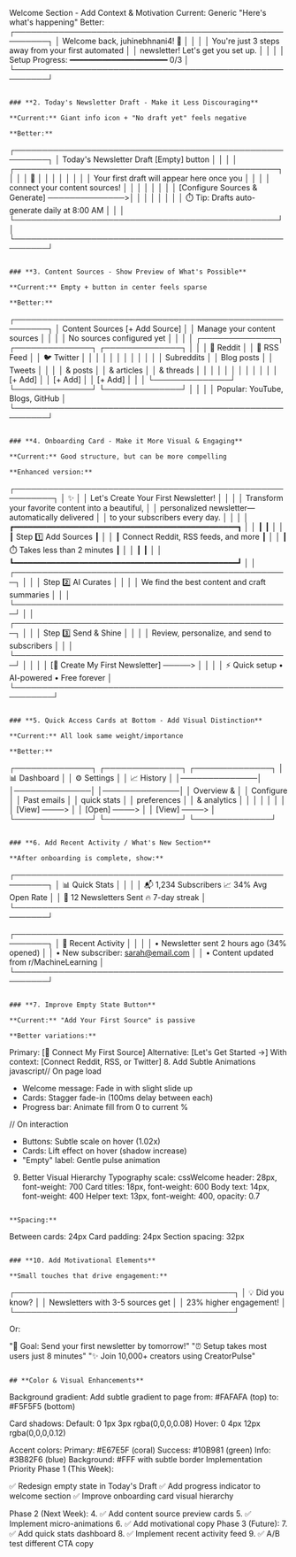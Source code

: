  Welcome Section - Add Context & Motivation
Current: Generic "Here's what's happening"
Better:
┌────────────────────────────────────────────────────────┐
│ Welcome back, juhinebhnani4! 👋                        │
│                                                        │
│ You're just 3 steps away from your first automated    │
│ newsletter! Let's get you set up.                     │
│                                                        │
│ Setup Progress: ━━━━━━━━━━━━━━━━━━━━━ 0/3            │
└────────────────────────────────────────────────────────┘
```

### **2. Today's Newsletter Draft - Make it Less Discouraging**

**Current:** Giant info icon + "No draft yet" feels negative

**Better:**
```
┌────────────────────────────────────────────────────────┐
│ Today's Newsletter Draft              [Empty] button   │
│                                                        │
│ ┌────────────────────────────────────────────────┐   │
│ │     📝                                          │   │
│ │                                                 │   │
│ │  Your first draft will appear here once you    │   │
│ │  connect your content sources!                 │   │
│ │                                                 │   │
│ │  [Configure Sources & Generate] ──────────────>│   │
│ │                                                 │   │
│ │  ⏱️  Tip: Drafts auto-generate daily at 8:00 AM │   │
│ └────────────────────────────────────────────────┘   │
└────────────────────────────────────────────────────────┘
```

### **3. Content Sources - Show Preview of What's Possible**

**Current:** Empty + button in center feels sparse

**Better:**
```
┌────────────────────────────────────────────────────────┐
│ Content Sources                        [+ Add Source]  │
│ Manage your content sources                            │
│                                                        │
│ No sources configured yet                              │
│                                                        │
│ ┌──────────────┐  ┌──────────────┐  ┌──────────────┐ │
│ │ 📱 Reddit    │  │ 📰 RSS Feed  │  │ 🐦 Twitter   │ │
│ │              │  │              │  │              │ │
│ │ Subreddits   │  │ Blog posts   │  │ Tweets       │ │
│ │ & posts      │  │ & articles   │  │ & threads    │ │
│ │              │  │              │  │              │ │
│ │ [+ Add]      │  │ [+ Add]      │  │ [+ Add]      │ │
│ └──────────────┘  └──────────────┘  └──────────────┘ │
│                                                        │
│ Popular: YouTube, Blogs, GitHub                        │
└────────────────────────────────────────────────────────┘
```

### **4. Onboarding Card - Make it More Visual & Engaging**

**Current:** Good structure, but can be more compelling

**Enhanced version:**
```
┌─────────────────────────────────────────────────────────┐
│                        ✨                                │
│         Let's Create Your First Newsletter!             │
│                                                         │
│  Transform your favorite content into a beautiful,      │
│  personalized newsletter—automatically delivered        │
│  to your subscribers every day.                         │
│                                                         │
│  ┏━━━━━━━━━━━━━━━━━━━━━━━━━━━━━━━━━━━━━━━━━━━━━━━━┓  │
│  ┃                                                  ┃  │
│  ┃  Step 1️⃣  Add Sources                            ┃  │
│  ┃  Connect Reddit, RSS feeds, and more            ┃  │
│  ┃  ⏱️  Takes less than 2 minutes                   ┃  │
│  ┃                                                  ┃  │
│  ┗━━━━━━━━━━━━━━━━━━━━━━━━━━━━━━━━━━━━━━━━━━━━━━━━┛  │
│  ┌──────────────────────────────────────────────────┐  │
│  │  Step 2️⃣  AI Curates                             │  │
│  │  We find the best content and craft summaries    │  │
│  └──────────────────────────────────────────────────┘  │
│  ┌──────────────────────────────────────────────────┐  │
│  │  Step 3️⃣  Send & Shine                            │  │
│  │  Review, personalize, and send to subscribers    │  │
│  └──────────────────────────────────────────────────┘  │
│                                                         │
│         [🚀 Create My First Newsletter] ─────>          │
│                                                         │
│         ⚡ Quick setup • AI-powered • Free forever      │
└─────────────────────────────────────────────────────────┘
```

### **5. Quick Access Cards at Bottom - Add Visual Distinction**

**Current:** All look same weight/importance

**Better:**
```
┌──────────────┐  ┌──────────────┐  ┌──────────────┐
│ 📊 Dashboard │  │ ⚙️ Settings   │  │ 📈 History   │
│──────────────│  │──────────────│  │──────────────│
│ Overview &   │  │ Configure    │  │ Past emails  │
│ quick stats  │  │ preferences  │  │ & analytics  │
│              │  │              │  │              │
│ [View] ────> │  │ [Open] ────> │  │ [View] ────> │
└──────────────┘  └──────────────┘  └──────────────┘
```

### **6. Add Recent Activity / What's New Section**

**After onboarding is complete, show:**
```
┌────────────────────────────────────────────────────────┐
│ 📊 Quick Stats                                         │
│                                                        │
│ 📬 1,234 Subscribers    📈 34% Avg Open Rate          │
│ 📧 12 Newsletters Sent  🔥 7-day streak               │
└────────────────────────────────────────────────────────┘

┌────────────────────────────────────────────────────────┐
│ 🔔 Recent Activity                                     │
│                                                        │
│ • Newsletter sent 2 hours ago (34% opened)            │
│ • New subscriber: sarah@email.com                     │
│ • Content updated from r/MachineLearning              │
└────────────────────────────────────────────────────────┘
```

### **7. Improve Empty State Button**

**Current:** "Add Your First Source" is passive

**Better variations:**
```
Primary:   [🚀 Connect My First Source]
Alternative: [Let's Get Started →]
With context: [Connect Reddit, RSS, or Twitter]
8. Add Subtle Animations
javascript// On page load
- Welcome message: Fade in with slight slide up
- Cards: Stagger fade-in (100ms delay between each)
- Progress bar: Animate fill from 0 to current %

// On interaction
- Buttons: Subtle scale on hover (1.02x)
- Cards: Lift effect on hover (shadow increase)
- "Empty" label: Gentle pulse animation
9. Better Visual Hierarchy
Typography scale:
cssWelcome header:     28px, font-weight: 700
Card titles:        18px, font-weight: 600
Body text:          14px, font-weight: 400
Helper text:        13px, font-weight: 400, opacity: 0.7
```

**Spacing:**
```
Between cards:      24px
Card padding:       24px
Section spacing:    32px
```

### **10. Add Motivational Elements**

**Small touches that drive engagement:**
```
┌────────────────────────────────────────┐
│ 💡 Did you know?                       │
│ Newsletters with 3-5 sources get      │
│ 23% higher engagement!                │
└────────────────────────────────────────┘

Or:

"🎯 Goal: Send your first newsletter by tomorrow!"
"⏰ Setup takes most users just 8 minutes"
"✨ Join 10,000+ creators using CreatorPulse"
```

## **Color & Visual Enhancements**
```
Background gradient: Add subtle gradient to page
  from: #FAFAFA (top) 
  to: #F5F5F5 (bottom)

Card shadows: 
  Default: 0 1px 3px rgba(0,0,0,0.08)
  Hover:   0 4px 12px rgba(0,0,0,0.12)

Accent colors:
  Primary:   #E67E5F (coral)
  Success:   #10B981 (green) 
  Info:      #3B82F6 (blue)
  Background: #FFF with subtle border
Implementation Priority
Phase 1 (This Week):

✅ Redesign empty state in Today's Draft
✅ Add progress indicator to welcome section
✅ Improve onboarding card visual hierarchy

Phase 2 (Next Week):
4. ✅ Add content source preview cards
5. ✅ Implement micro-animations
6. ✅ Add motivational copy
Phase 3 (Future):
7. ✅ Add quick stats dashboard
8. ✅ Implement recent activity feed
9. ✅ A/B test different CTA copy